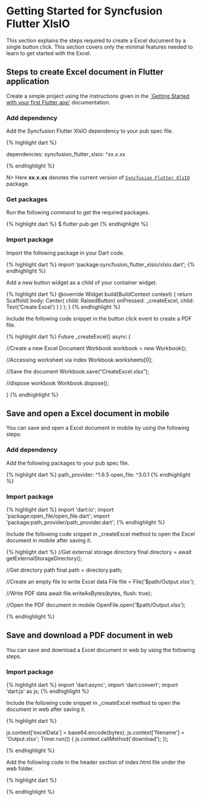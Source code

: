 # Getting Started for Syncfusion Flutter XlsIO

This section explains the steps required to create a Excel document by a single button click. This section covers only the minimal features needed to learn to get started with the Excel.

## Steps to create Excel document in Flutter application

Create a simple project using the instructions given in the [`Getting Started with your first Flutter app'](https://flutter.dev/docs/get-started/test-drive?tab=vscode#create-app) documentation.

### Add dependency

Add the Syncfusion Flutter XlsIO dependency to your pub spec file.

{% highlight dart %}

dependencies: 
syncfusion_flutter_xlsio: ^xx.x.xx

{% endhighlight %}

N> Here **xx.x.xx** denotes the current version of [`Syncfusion Flutter XlsIO`]() package.

### Get packages

Run the following command to get the required packages.

{% highlight dart %}
$ flutter pub get
{% endhighlight %}

### Import package

Import the following package in your Dart code.

{% highlight dart %}
import 'package:syncfusion_flutter_xlsio/xlsio.dart';
{% endhighlight %}

Add a new button widget as a child of your container widget.

{% highlight dart %}
@override
Widget build(BuildContext context) {
  return Scaffold(
	body: Center(
	  child: RaisedButton(
		onPressed: _createExcel,
		  child: Text('Create Excel')
		)
	 )
  );
}
{% endhighlight %}

Include the following code snippet in the button click event to create a PDF file.

{% highlight dart %}
Future<void> _createExcel() async {

//Create a new Excel Document
Workbook workbook = new Workbook();

//Accessing worksheet via index
Workbook.worksheets[0];

//Save the document
Workbook.save(“CreateExcel.xlsx”);

//dispose workbook
Workbook.dispose();

}
{% endhighlight %}

## Save and open a Excel document in mobile

You can save and open a Excel document in mobile by using the following steps:

### Add dependency

Add the following packages to your pub spec file.

{% highlight dart %}
path_provider: ^1.6.5
open_file: ^3.0.1
{% endhighlight %}

### Import package


{% highlight dart %}
import 'dart:io';
import 'package:open_file/open_file.dart';
import 'package:path_provider/path_provider.dart';
{% endhighlight %}

Include the following code snippet in _createExcel method to open the Excel document in mobile after saving it.

{% highlight dart %}
//Get external storage directory
final directory = await getExternalStorageDirectory();

//Get directory path
final path = directory.path;

//Create an empty file to write Excel data
File file = File('$path/Output.xlsx');

//Write PDF data
await file.writeAsBytes(bytes, flush: true);

//Open the PDF document in mobile
OpenFile.open('$path/Output.xlsx');

{% endhighlight %}

## Save and download a PDF document in web

You can save and download a Excel document in web by using the following steps.

### Import package

{% highlight dart %}
import 'dart:async';
import 'dart:convert';
import 'dart:js' as js;
{% endhighlight %}

Include the following code snippet in _createExcel method to open the document in web after saving it.

{% highlight dart %}

js.context['excelData'] = base64.encode(bytes);
js.context['filename'] = 'Output.xlsx'; 
Timer.run(() { 
js.context.callMethod('download');
 });

{% endhighlight %}

Add the following code in the header section of index.html file under the web folder.

{% highlight dart %}
<script>
 async function download() {
 var excelAsDataUri = "data:application/excel;base64, " + excelData;
 var link = document.createElement('a');
 link.download = filename; 
 link.href = excelAsDataUri;
 link.type = 'application/excel';
 link.click(); 
} 
</script>
{% endhighlight %}

